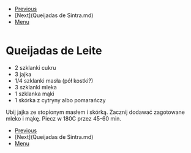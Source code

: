 <!-- Navigation Menu Start -->

- [Previous](Pomidorowa.md)
- [Next](Queijadas de Sintra.md)
- [Menu](README.md)

<div style="margin-bottom: 50px"></div>

<!-- /Navigation Menu Start -->


# Queijadas de Leite

- 2 szklanki cukru
- 3 jajka
- 1/4 szklanki masła (pół kostki?)
- 3 szklanki mleka
- 1 szklanka mąki
- 1 skórka z cytryny albo pomarańczy

Ubij jajka ze stopionym masłem i skórką. Zacznij dodawać zagotowane mleko i mąkę. Piecz w 180C przez 45-60 min.


<!-- Navigation Menu End -->

- [Previous](Pomidorowa.md)
- [Next](Queijadas de Sintra.md)
- [Menu](README.md)

<div style="margin-bottom: 50px"></div>

<!-- /Navigation Menu End -->